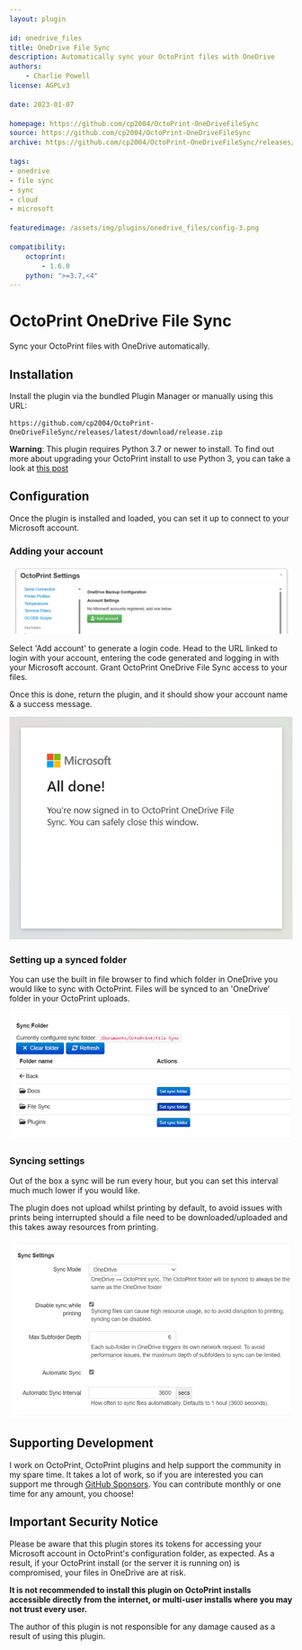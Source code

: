 ```yaml
---
layout: plugin

id: onedrive_files
title: OneDrive File Sync
description: Automatically sync your OctoPrint files with OneDrive
authors:
    - Charlie Powell
license: AGPLv3

date: 2023-01-07

homepage: https://github.com/cp2004/OctoPrint-OneDriveFileSync
source: https://github.com/cp2004/OctoPrint-OneDriveFileSync
archive: https://github.com/cp2004/OctoPrint-OneDriveFileSync/releases/latest/download/release.zip

tags:
- onedrive
- file sync
- sync
- cloud
- microsoft

featuredimage: /assets/img/plugins/onedrive_files/config-3.png

compatibility:
    octoprint:
        - 1.6.0
    python: ">=3.7,<4"
---
```


# OctoPrint OneDrive File Sync

Sync your OctoPrint files with OneDrive automatically.

## Installation

Install the plugin via the bundled Plugin Manager or manually using this URL:

```
https://github.com/cp2004/OctoPrint-OneDriveFileSync/releases/latest/download/release.zip
```

**Warning**: This plugin requires Python 3.7 or newer to install. To find out more about upgrading your OctoPrint install
to use Python 3, you can take a look at [this post](https://community.octoprint.org/t/upgrading-your-octoprint-install-to-python-3/35158)


## Configuration

Once the plugin is installed and loaded, you can set it up to connect to your Microsoft account.

### Adding your account

![Add account](/assets/img/plugins/onedrive_files/config-1.png)

Select 'Add account' to generate a login code. Head to the URL linked to login with your account, entering the code
generated and logging in with your Microsoft account. Grant OctoPrint OneDrive File Sync access to your files.

Once this is done, return the plugin, and it should show your account name & a success message.

![Login done](/assets/img/plugins/onedrive_files/config-2.png)

### Setting up a synced folder

You can use the built in file browser to find which folder in OneDrive you would like to sync with OctoPrint.
Files will be synced to an 'OneDrive' folder in your OctoPrint uploads.

![Select folder](/assets/img/plugins/onedrive_files/config-3.png)

### Syncing settings

Out of the box a sync will be run every hour, but you can set this interval much much lower if you would like.

The plugin does not upload whilst printing by default, to avoid issues with prints being interrupted should a file need
to be downloaded/uploaded and this takes away resources from printing.

![Sync settings](/assets/img/plugins/onedrive_files/config-4.png)

## Supporting Development

I work on OctoPrint, OctoPrint plugins and help support the community in my spare time. It takes a lot of work, so if
you are interested you can support me through [GitHub Sponsors](https://github.com/sponsors/cp2004). You can contribute monthly or one time for
any amount, you choose!

## Important Security Notice

Please be aware that this plugin stores its tokens for accessing your Microsoft account in OctoPrint's
configuration folder, as expected. As a result, if your OctoPrint install (or the server it is running on) is
compromised, your files in OneDrive are at risk.

**It is not recommended to install this plugin on OctoPrint installs accessible directly from the
internet, or multi-user installs where you may not trust every user.**

The author of this plugin is not responsible for any damage caused as a result of using this plugin.
